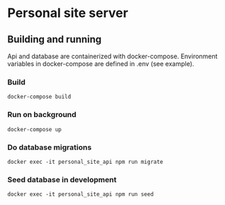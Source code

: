 # Personal site server

## Building and running

Api and database are containerized with docker-compose. Environment variables in docker-compose are defined in .env (see example).

### Build

`docker-compose build`

### Run on background

`docker-compose up`

### Do database migrations

`docker exec -it personal_site_api npm run migrate`

### Seed database in development

`docker exec -it personal_site_api npm run seed`
